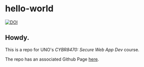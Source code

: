 # hello-world
[![DOI](https://zenodo.org/badge/DOI/10.5281/zenodo.4023250.svg)](https://doi.org/10.5281/zenodo.4023250)

## Howdy.

This is a repo for UNO's *CYBR8470: Secure Web App Dev* course.

The repo has an associated Github Page [here](https://caseyschmitz.github.io/hello-world/).
